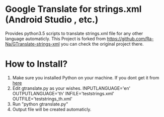 # Google Translate for strings.xml (Android Studio , etc.)

Provides python3.5 scripts to translate strings.xml file for any other language automaticly. This Project is forked from https://github.com/Ra-Na/GTranslate-strings-xml you can check the original project there.

# How to Install?

1) Make sure you installed Python on your machine. If you dont get it from <a href="https://www.python.org/downloads/">here</a> 
2) Edit gtranslate.py as your wishes.
INPUTLANGUAGE='en' 
OUTPUTLANGUAGE='th'
INFILE='teststrings.xml'
OUTFILE='teststrings_th.xml'
3) Run "python gtranslate.py"
4) Output file will be created automaticly.

